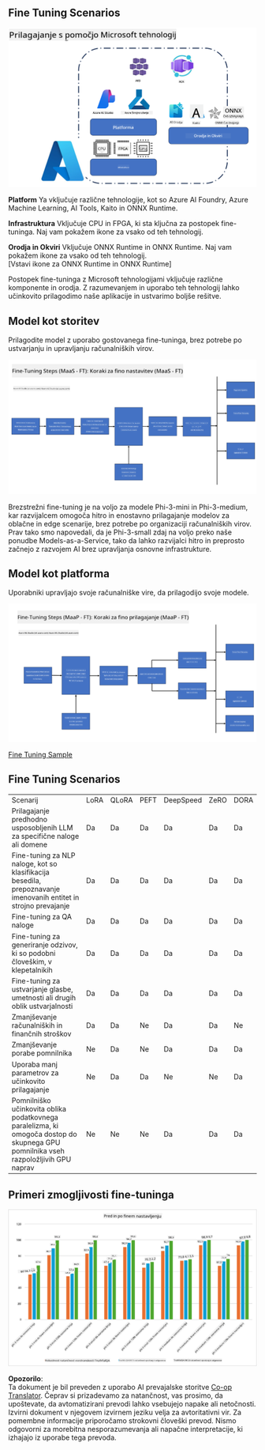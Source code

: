 <!--
CO_OP_TRANSLATOR_METADATA:
{
  "original_hash": "cb5648935f63edc17e95ce38f23adc32",
  "translation_date": "2025-05-09T21:58:25+00:00",
  "source_file": "md/03.FineTuning/FineTuning_Scenarios.md",
  "language_code": "sl"
}
-->
## Fine Tuning Scenarios

![FineTuning with MS Services](../../../../translated_images/FinetuningwithMS.25759a0154a97ad90e43a6cace37d6bea87f0ac0236ada3ad5d4a1fbacc3bdf7.sl.png)

**Platform** Ya vključuje različne tehnologije, kot so Azure AI Foundry, Azure Machine Learning, AI Tools, Kaito in ONNX Runtime.

**Infrastruktura** Vključuje CPU in FPGA, ki sta ključna za postopek fine-tuninga. Naj vam pokažem ikone za vsako od teh tehnologij.

**Orodja in Okviri** Vključuje ONNX Runtime in ONNX Runtime. Naj vam pokažem ikone za vsako od teh tehnologij.  
[Vstavi ikone za ONNX Runtime in ONNX Runtime]

Postopek fine-tuninga z Microsoft tehnologijami vključuje različne komponente in orodja. Z razumevanjem in uporabo teh tehnologij lahko učinkovito prilagodimo naše aplikacije in ustvarimo boljše rešitve.

## Model kot storitev

Prilagodite model z uporabo gostovanega fine-tuninga, brez potrebe po ustvarjanju in upravljanju računalniških virov.

![MaaS Fine Tuning](../../../../translated_images/MaaSfinetune.6184d80a336ea9d7bb67a581e9e5d0b021cafdffff7ba257c2012e2123e0d77e.sl.png)

Brezstrežni fine-tuning je na voljo za modele Phi-3-mini in Phi-3-medium, kar razvijalcem omogoča hitro in enostavno prilagajanje modelov za oblačne in edge scenarije, brez potrebe po organizaciji računalniških virov. Prav tako smo napovedali, da je Phi-3-small zdaj na voljo preko naše ponudbe Models-as-a-Service, tako da lahko razvijalci hitro in preprosto začnejo z razvojem AI brez upravljanja osnovne infrastrukture.

## Model kot platforma

Uporabniki upravljajo svoje računalniške vire, da prilagodijo svoje modele.

![Maap Fine Tuning](../../../../translated_images/MaaPFinetune.cf8b08ef05bf57f362da90834be87562502f4370de4a7325a9fb03b8c008e5e7.sl.png)

[Fine Tuning Sample](https://github.com/Azure/azureml-examples/blob/main/sdk/python/foundation-models/system/finetune/chat-completion/chat-completion.ipynb)

## Fine Tuning Scenarios

| | | | | | | |
|-|-|-|-|-|-|-|
|Scenarij|LoRA|QLoRA|PEFT|DeepSpeed|ZeRO|DORA|
|Prilagajanje predhodno usposobljenih LLM za specifične naloge ali domene|Da|Da|Da|Da|Da|Da|
|Fine-tuning za NLP naloge, kot so klasifikacija besedila, prepoznavanje imenovanih entitet in strojno prevajanje|Da|Da|Da|Da|Da|Da|
|Fine-tuning za QA naloge|Da|Da|Da|Da|Da|Da|
|Fine-tuning za generiranje odzivov, ki so podobni človeškim, v klepetalnikih|Da|Da|Da|Da|Da|Da|
|Fine-tuning za ustvarjanje glasbe, umetnosti ali drugih oblik ustvarjalnosti|Da|Da|Da|Da|Da|Da|
|Zmanjševanje računalniških in finančnih stroškov|Da|Da|Ne|Da|Da|Ne|
|Zmanjševanje porabe pomnilnika|Ne|Da|Ne|Da|Da|Da|
|Uporaba manj parametrov za učinkovito prilagajanje|Ne|Da|Da|Ne|Ne|Da|
|Pomnilniško učinkovita oblika podatkovnega paralelizma, ki omogoča dostop do skupnega GPU pomnilnika vseh razpoložljivih GPU naprav|Ne|Ne|Ne|Da|Da|Da|

## Primeri zmogljivosti fine-tuninga

![Finetuning Performance](../../../../translated_images/Finetuningexamples.9dbf84557eef43e011eb7cadf51f51686f9245f7953e2712a27095ab7d18a6d1.sl.png)

**Opozorilo**:  
Ta dokument je bil preveden z uporabo AI prevajalske storitve [Co-op Translator](https://github.com/Azure/co-op-translator). Čeprav si prizadevamo za natančnost, vas prosimo, da upoštevate, da avtomatizirani prevodi lahko vsebujejo napake ali netočnosti. Izvirni dokument v njegovem izvirnem jeziku velja za avtoritativni vir. Za pomembne informacije priporočamo strokovni človeški prevod. Nismo odgovorni za morebitna nesporazumevanja ali napačne interpretacije, ki izhajajo iz uporabe tega prevoda.